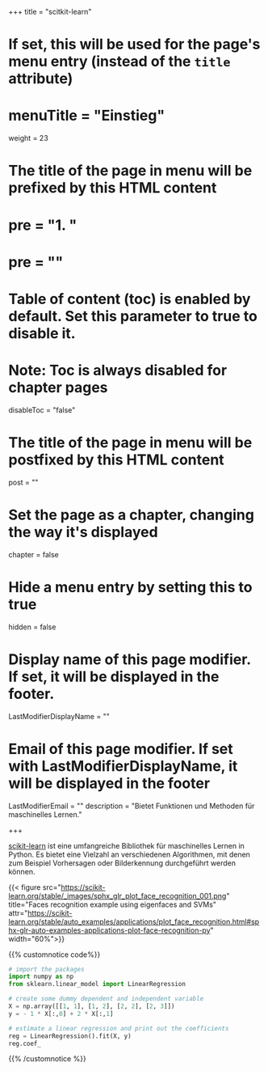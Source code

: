 +++
title = "scitkit-learn"
# If set, this will be used for the page's menu entry (instead of the `title` attribute)
# menuTitle = "Einstieg"
weight = 23
# The title of the page in menu will be prefixed by this HTML content
# pre = "<b>1. </b>"
# pre = "<i class='fab fa-github'></i>"
# Table of content (toc) is enabled by default. Set this parameter to true to disable it.
# Note: Toc is always disabled for chapter pages
disableToc = "false"
# The title of the page in menu will be postfixed by this HTML content
post = ""
# Set the page as a chapter, changing the way it's displayed
chapter = false
# Hide a menu entry by setting this to true
hidden = false
# Display name of this page modifier. If set, it will be displayed in the footer.
LastModifierDisplayName = ""
# Email of this page modifier. If set with LastModifierDisplayName, it will be displayed in the footer
LastModifierEmail = ""
description = "Bietet Funktionen und Methoden für maschinelles Lernen."

+++

[scikit-learn](https://scikit-learn.org/stable/) ist eine umfangreiche Bibliothek für maschinelles Lernen in Python. Es bietet eine Vielzahl an verschiedenen Algorithmen, mit denen zum Beispiel Vorhersagen oder Bilderkennung durchgeführt werden können.


{{< figure src="https://scikit-learn.org/stable/_images/sphx_glr_plot_face_recognition_001.png" title="Faces recognition example using eigenfaces and SVMs"  attr="https://scikit-learn.org/stable/auto_examples/applications/plot_face_recognition.html#sphx-glr-auto-examples-applications-plot-face-recognition-py" width="60%">}}


{{% customnotice code%}}
```python
# import the packages
import numpy as np
from sklearn.linear_model import LinearRegression

# create some dummy dependent and independent variable
X = np.array([[1, 1], [1, 2], [2, 2], [2, 3]])
y = - 1 * X[:,0] + 2 * X[:,1]

# estimate a linear regression and print out the coefficients
reg = LinearRegression().fit(X, y)
reg.coef_
```
{{% /customnotice %}}
